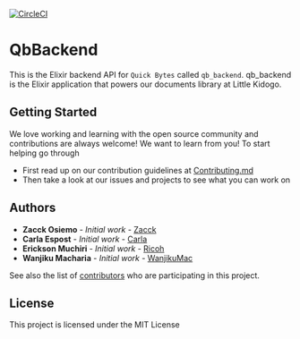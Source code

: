 [![CircleCI](https://circleci.com/gh/LittleKidogo/quick_bytes_backend.svg?style=svg)](https://circleci.com/gh/LittleKidogo/quick_bytes_backend)

# QbBackend


This is the Elixir backend API for `Quick Bytes` called `qb_backend`. qb_backend is the Elixir application that powers our documents library at Little Kidogo.


## Getting Started

We love working and learning with the open source community and contributions are always welcome! We want to learn from you!
To start helping go through
- First read up on our contribution guidelines at [Contributing.md](https://github.com/LittleKidogo/quick_bytes_backend/blob/develop/.github/contributing.md)
- Then take a look at our issues and projects to see what you can work on

## Authors

* **Zacck Osiemo** - *Initial work* - [Zacck](https://github.com/zacck )
* **Carla Espost** - *Initial work* - [Carla](https://github.com/CIEspost)
* **Erickson Muchiri** - *Initial work* - [Ricoh](https://github.com/br4inii)
* **Wanjiku Macharia** - *Initial work* - [WanjikuMac](https://github.com/WanjikuMac)

See also the list of [contributors](https://github.com/LittleKidogo/quick_bytes_backend/graphs/contributors) who are participating in this project.

## License

This project is licensed under the MIT License
